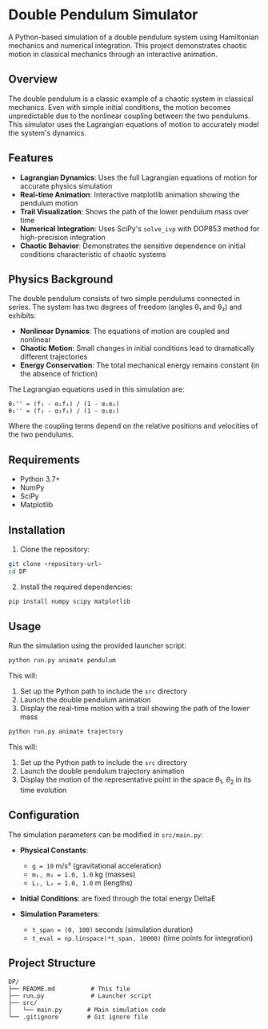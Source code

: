 # Double Pendulum Simulator

A Python-based simulation of a double pendulum system using Hamiltonian mechanics and numerical integration. This project demonstrates chaotic motion in classical mechanics through an interactive animation.

## Overview

The double pendulum is a classic example of a chaotic system in classical mechanics. Even with simple initial conditions, the motion becomes unpredictable due to the nonlinear coupling between the two pendulums. This simulator uses the Lagrangian equations of motion to accurately model the system's dynamics.

## Features

- **Lagrangian Dynamics**: Uses the full Lagrangian equations of motion for accurate physics simulation
- **Real-time Animation**: Interactive matplotlib animation showing the pendulum motion
- **Trail Visualization**: Shows the path of the lower pendulum mass over time
- **Numerical Integration**: Uses SciPy's `solve_ivp` with DOP853 method for high-precision integration
- **Chaotic Behavior**: Demonstrates the sensitive dependence on initial conditions characteristic of chaotic systems

## Physics Background

The double pendulum consists of two simple pendulums connected in series. The system has two degrees of freedom (angles θ₁ and θ₂) and exhibits:

- **Nonlinear Dynamics**: The equations of motion are coupled and nonlinear
- **Chaotic Motion**: Small changes in initial conditions lead to dramatically different trajectories
- **Energy Conservation**: The total mechanical energy remains constant (in the absence of friction)

The Lagrangian equations used in this simulation are:

```
θ₁'' = (f₁ - α₁f₂) / (1 - α₁α₂)
θ₂'' = (f₂ - α₂f₁) / (1 - α₁α₂)
```

Where the coupling terms depend on the relative positions and velocities of the two pendulums.

## Requirements

- Python 3.7+
- NumPy
- SciPy
- Matplotlib

## Installation

1. Clone the repository:
```bash
git clone <repository-url>
cd DP
```

2. Install the required dependencies:
```bash
pip install numpy scipy matplotlib
```

## Usage

Run the simulation using the provided launcher script:

```bash
python run.py animate pendulum
```

This will:
1. Set up the Python path to include the `src` directory
2. Launch the double pendulum animation
3. Display the real-time motion with a trail showing the path of the lower mass


```bash
python run.py animate trajectory
```

This will:
1. Set up the Python path to include the `src` directory
2. Launch the double pendulum trajectory animation
3. Display the motion of the representative point in the space $\theta_1$, $\theta_2$ in its time evolution


## Configuration

The simulation parameters can be modified in `src/main.py`:

- **Physical Constants**:
  - `g = 10` m/s² (gravitational acceleration)
  - `m₁, m₂ = 1.0, 1.0` kg (masses)
  - `L₁, L₂ = 1.0, 1.0` m (lengths)

- **Initial Conditions**:
    are fixed through the total energy DeltaE

- **Simulation Parameters**:
  - `t_span = (0, 100)` seconds (simulation duration)
  - `t_eval = np.linspace(*t_span, 10000)` (time points for integration)

## Project Structure

```
DP/
├── README.md          # This file
├── run.py             # Launcher script
├── src/
│   └── main.py       # Main simulation code
└── .gitignore        # Git ignore file
```
